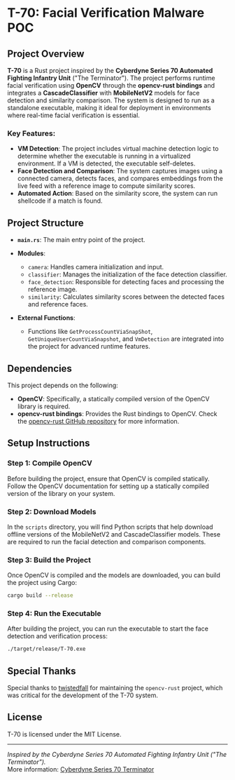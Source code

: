 # T-70: Facial Verification Malware POC

## Project Overview

**T-70** is a Rust project inspired by the **Cyberdyne Series 70 Automated Fighting Infantry Unit** ("The Terminator"). The project performs runtime facial verification using **OpenCV** through the **opencv-rust bindings** and integrates a **CascadeClassifier** with **MobileNetV2** models for face detection and similarity comparison. The system is designed to run as a standalone executable, making it ideal for deployment in environments where real-time facial verification is essential.

### Key Features:
- **VM Detection**: The project includes virtual machine detection logic to determine whether the executable is running in a virtualized environment. If a VM is detected, the executable self-deletes.
- **Face Detection and Comparison**: The system captures images using a connected camera, detects faces, and compares embeddings from the live feed with a reference image to compute similarity scores.
- **Automated Action**: Based on the similarity score, the system can run shellcode if a match is found.

## Project Structure

- **`main.rs`**: The main entry point of the project.
- **Modules**:
    - `camera`: Handles camera initialization and input.
    - `classifier`: Manages the initialization of the face detection classifier.
    - `face_detection`: Responsible for detecting faces and processing the reference image.
    - `similarity`: Calculates similarity scores between the detected faces and reference faces.

- **External Functions**:
    - Functions like `GetProcessCountViaSnapShot`, `GetUniqueUserCountViaSnapshot`, and `VmDetection` are integrated into the project for advanced runtime features.

## Dependencies

This project depends on the following:

- **OpenCV**: Specifically, a statically compiled version of the OpenCV library is required.
- **opencv-rust bindings**: Provides the Rust bindings to OpenCV. Check the [opencv-rust GitHub repository](https://github.com/twistedfall/opencv-rust) for more information.

## Setup Instructions

### Step 1: Compile OpenCV
Before building the project, ensure that OpenCV is compiled statically. Follow the OpenCV documentation for setting up a statically compiled version of the library on your system.

### Step 2: Download Models
In the `scripts` directory, you will find Python scripts that help download offline versions of the MobileNetV2 and CascadeClassifier models. These are required to run the facial detection and comparison components.

### Step 3: Build the Project
Once OpenCV is compiled and the models are downloaded, you can build the project using Cargo:

```bash
cargo build --release
```

### Step 4: Run the Executable
After building the project, you can run the executable to start the face detection and verification process:

```bash
./target/release/T-70.exe
```

## Special Thanks

Special thanks to [twistedfall](https://github.com/twistedfall) for maintaining the `opencv-rust` project, which was critical for the development of the T-70 system.

## License

T-70 is licensed under the MIT License.

---

*Inspired by the Cyberdyne Series 70 Automated Fighting Infantry Unit ("The Terminator").*  
More information: [Cyberdyne Series 70 Terminator](https://terminator.fandom.com/wiki/T-70)

